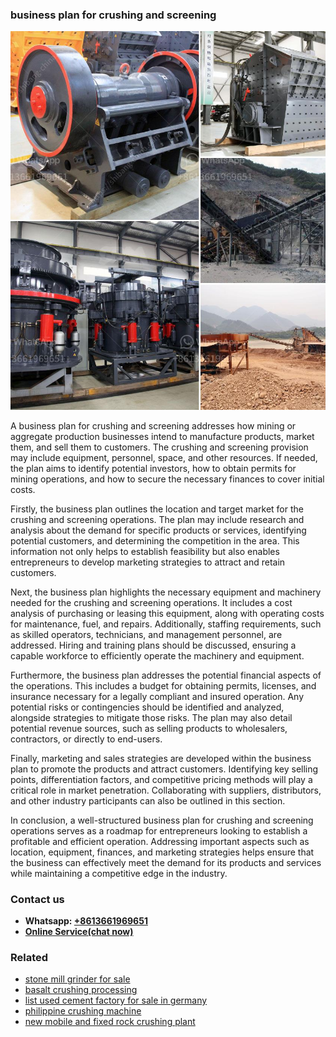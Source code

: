 <h3>business plan for crushing and screening</h3><img src='1702952945.jpg' alt=''><p>A business plan for crushing and screening addresses how mining or aggregate production businesses intend to manufacture products, market them, and sell them to customers. The crushing and screening provision may include equipment, personnel, space, and other resources. If needed, the plan aims to identify potential investors, how to obtain permits for mining operations, and how to secure the necessary finances to cover initial costs. </p><p>Firstly, the business plan outlines the location and target market for the crushing and screening operations. The plan may include research and analysis about the demand for specific products or services, identifying potential customers, and determining the competition in the area. This information not only helps to establish feasibility but also enables entrepreneurs to develop marketing strategies to attract and retain customers.</p><p>Next, the business plan highlights the necessary equipment and machinery needed for the crushing and screening operations. It includes a cost analysis of purchasing or leasing this equipment, along with operating costs for maintenance, fuel, and repairs. Additionally, staffing requirements, such as skilled operators, technicians, and management personnel, are addressed. Hiring and training plans should be discussed, ensuring a capable workforce to efficiently operate the machinery and equipment.</p><p>Furthermore, the business plan addresses the potential financial aspects of the operations. This includes a budget for obtaining permits, licenses, and insurance necessary for a legally compliant and insured operation. Any potential risks or contingencies should be identified and analyzed, alongside strategies to mitigate those risks. The plan may also detail potential revenue sources, such as selling products to wholesalers, contractors, or directly to end-users.</p><p>Finally, marketing and sales strategies are developed within the business plan to promote the products and attract customers. Identifying key selling points, differentiation factors, and competitive pricing methods will play a critical role in market penetration. Collaborating with suppliers, distributors, and other industry participants can also be outlined in this section.</p><p>In conclusion, a well-structured business plan for crushing and screening operations serves as a roadmap for entrepreneurs looking to establish a profitable and efficient operation. Addressing important aspects such as location, equipment, finances, and marketing strategies helps ensure that the business can effectively meet the demand for its products and services while maintaining a competitive edge in the industry.</p><h3>Contact us</h3><ul><li><strong>Whatsapp:&nbsp;<a href="https://wa.me/8613661969651">+8613661969651</a></strong></li><li><a href="https://swt.shibang-china.com/?git&amp;zhl&amp;business plan for crushing and screening"><strong>Online Service(chat now)</strong></a></li></ul><h3>Related</h3><ul><li><a href='stone mill grinder for sale.md'>stone mill grinder for sale</a></li><li><a href='basalt crushing processing.md'>basalt crushing processing</a></li><li><a href='list used cement factory for sale in germany.md'>list used cement factory for sale in germany</a></li><li><a href='philippine crushing machine.md'>philippine crushing machine</a></li><li><a href='new mobile and fixed rock crushing plant.md'>new mobile and fixed rock crushing plant</a></li></ul>